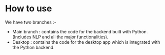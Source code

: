 # How to use

We have two branches :- 
- Main branch : contains the code for the backend built with Python. (Includes NLP and all the major functionalities).
- Desktop : contains the code for the desktop app which is integrated with the Python backend.
